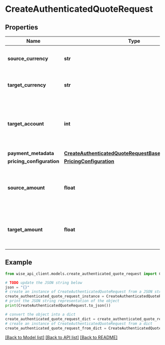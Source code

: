 # CreateAuthenticatedQuoteRequest


## Properties

Name | Type | Description | Notes
------------ | ------------- | ------------- | -------------
**source_currency** | **str** | ISO 4217 three-letter currency code | 
**target_currency** | **str** | ISO 4217 three-letter currency code | 
**target_account** | **int** | The ID of the recipient&#39;s account. This ID must exist in the system. | [optional] 
**payment_metadata** | [**CreateAuthenticatedQuoteRequestBasePaymentMetadata**](CreateAuthenticatedQuoteRequestBasePaymentMetadata.md) |  | [optional] 
**pricing_configuration** | [**PricingConfiguration**](PricingConfiguration.md) |  | [optional] 
**source_amount** | **float** | The amount in the source currency. Must be greater than 0. | 
**target_amount** | **float** | The amount in the target currency. Must be greater than 0. | 

## Example

```python
from wise_api_client.models.create_authenticated_quote_request import CreateAuthenticatedQuoteRequest

# TODO update the JSON string below
json = "{}"
# create an instance of CreateAuthenticatedQuoteRequest from a JSON string
create_authenticated_quote_request_instance = CreateAuthenticatedQuoteRequest.from_json(json)
# print the JSON string representation of the object
print(CreateAuthenticatedQuoteRequest.to_json())

# convert the object into a dict
create_authenticated_quote_request_dict = create_authenticated_quote_request_instance.to_dict()
# create an instance of CreateAuthenticatedQuoteRequest from a dict
create_authenticated_quote_request_from_dict = CreateAuthenticatedQuoteRequest.from_dict(create_authenticated_quote_request_dict)
```
[[Back to Model list]](../README.md#documentation-for-models) [[Back to API list]](../README.md#documentation-for-api-endpoints) [[Back to README]](../README.md)


